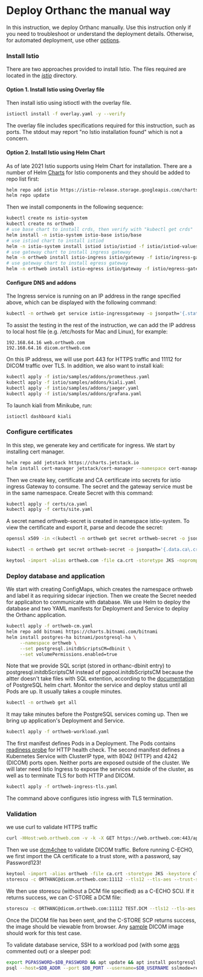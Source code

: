 
# Deploy Orthanc the manual way

In this instruction, we deploy Orthanc manually. Use this instruction only if you need to troubleshoot or understand the deployment details. Otherwise, for automated deployment, use other [options](https://github.com/digihunch/korthweb/blob/main/README.md).
### Install Istio

There are two approaches provided to install Istio. The files required are located in the *[istio](https://github.com/digihunch/korthweb/tree/main/manual/istio)* directory. 
#### Option 1. Install Istio using Overlay file
 Then install istio using istioctl with the overlay file.

```sh
istioctl install -f overlay.yaml -y --verify
```
The overlay file includes specifications required for this instruction, such as ports. The stdout may report "no Istio installation found" which is not a concern. 

#### Option 2. Install Istio using Helm Chart
As of late 2021 Istio supports using Helm Chart for installation. There are a number of Helm [Charts](https://artifacthub.io/packages/search?org=istio) for Istio components and they should be added to repo list first:
```sh
helm repo add istio https://istio-release.storage.googleapis.com/charts
helm repo update
```
Then we install components in the following sequence:
```sh
kubectl create ns istio-system
kubectl create ns orthweb
# use base chart to install crds, then verify with "kubectl get crds"
helm install -n istio-system istio-base istio/base
# use istiod chart to install istiod
helm -n istio-system install istiod istio/istiod -f istio/istiod-values.yaml --wait
# use gateway chart to install ingress gateway
helm -n orthweb install istio-ingress istio/gateway -f istio/ingress-gateway-values.yaml
# use gateway chart to install egress gateway
helm -n orthweb install istio-egress istio/gateway -f istio/egress-gateway-values.yaml
```
#### Configure DNS and addons
The Ingress service is running on an IP address in the range specified above, which can be displayed with the following command:
```sh
kubectl -n orthweb get service istio-ingressgateway -o jsonpath='{.status.loadBalancer.ingress[0].ip}'
```
To assist the testing in the rest of the instruction, we can add the IP address to local host file (e.g. /etc/hosts for Mac and Linux), for example:
```
192.168.64.16 web.orthweb.com
192.168.64.16 dicom.orthweb.com
```
On this IP address, we will use port 443 for HTTPS traffic and 11112 for DICOM traffic over TLS. In addition, we also want to install kiali:
```sh
kubectl apply -f istio/samples/addons/prometheus.yaml
kubectl apply -f istio/samples/addons/kiali.yaml
kubectl apply -f istio/samples/addons/jaeger.yaml
kubectl apply -f istio/samples/addons/grafana.yaml
```
To launch kiali from Minikube, run:  
```sh
istioctl dashboard kiali
```
### Configure certificates
In this step, we generate key and certificate for ingress. We start by installing cert manager.
```sh
helm repo add jetstack https://charts.jetstack.io
helm install cert-manager jetstack/cert-manager --namespace cert-manager --create-namespace --version v1.0.3 --set installCRDs=true
```
Then we create key, certificate and CA certificate into secrets for istio ingress Gateway to consume. The secret and the gateway service must be in the same namespace. Create Secret with this command: 
```sh
kubectl apply -f certs/ca.yaml
kubectl apply -f certs/site.yaml
```
A secret named orthweb-secret is created in namespace istio-system. To view the certificate and export it, parse and decode the secret:
```sh
openssl x509 -in <(kubectl -n orthweb get secret orthweb-secret -o jsonpath='{.data.ca\.crt}' | base64 -d) -text -noout

kubectl -n orthweb get secret orthweb-secret -o jsonpath='{.data.ca\.crt}' | base64 -d > ca.crt

keytool -import -alias orthweb.com -file ca.crt -storetype JKS -noprompt -keystore client.truststore -storepass Password123!
```

### Deploy database and application
We start with creating ConfigMaps, which creates the namespace orthweb and label it as requiring sidecar injection. Then we create the Secret needed for applicaiton to communicate with database. We use Helm to deploy the database and two YAML manifests for Deployment and Service to deploy the Orthanc application.
```sh
kubectl apply -f orthweb-cm.yaml
helm repo add bitnami https://charts.bitnami.com/bitnami
helm install postgres-ha bitnami/postgresql-ha \
     --namespace orthweb \
     --set postgresql.initdbScriptsCM=dbinit \
     --set volumePermissions.enabled=true
```
Note that we provide SQL script (stored in orthanc-dbinit entry) to postgresql.initdbScriptsCM instead of pgpool.initdbScriptsCM because the altter doesn't take files with SQL extention, according to the [documentation](https://artifacthub.io/packages/helm/bitnami/postgresql-ha) of PostgreSQL helm chart.
Monitor the service and deploy status until all Pods are up. It usually takes a couple minutes.
```sh
kubectl -n orthweb get all
```
It may take minutes before the PostgreSQL services coming up. Then we bring up application's Deployment and Service.
```sh
kubectl apply -f orthweb-workload.yaml
```
The first manifest defines Pods in a Deployment. The Pods contains [readiness probe](https://stackoverflow.com/questions/33484942/how-to-use-basic-authentication-in-a-http-liveness-probe-in-kubernetes) for HTTP health check. The second manifest defines a Kubernetes Service with ClusterIP type,  with 8042 (HTTP) and 4242 (DICOM) ports open. Neither ports are exposed outside of the cluster. We will later need Istio Ingress to expose the services outside of the cluster, as well as to terminate TLS for both HTTP and DICOM.
```sh
kubectl apply -f orthweb-ingress-tls.yaml
```
The command above configures istio ingress with TLS termination. 

### Validation

we use curl to validate HTTPS traffic
```sh
curl -HHost:web.orthweb.com -v -k -X GET https://web.orthweb.com:443/app/explorer.html -u orthanc:orthanc --cacert ca.crt

```
Then we use [dcm4chee](https://github.com/dcm4che/dcm4che/releases) to validate DICOM traffic. Before running C-ECHO, we first import the CA certificate to a trust store, with a password, say Password123!
```sh
keytool -import -alias orthweb -file ca.crt -storetype JKS -keystore client.truststore
storescu -c ORTHANC@dicom.orthweb.com:11112 --tls12 --tls-aes --trust-store client.truststore --trust-store-pass Password123!
```
We then use storescu (without a DCM file specified) as a C-ECHO SCU. If it returns success, we can C-STORE a DCM file:
```sh
storescu -c ORTHANC@dicom.orthweb.com:11112 TEST.DCM --tls12 --tls-aes --trust-store client.truststore --trust-store-pass Password123!
```
Once the DICOM file has been sent, and the C-STORE SCP returns success, the image should be viewable from browser. Any [sample](http://www.rubomedical.com/dicom_files/) DICOM image should work for this test case. 

To validate database service, SSH to a workload pod (with some [args](https://kubernetes.io/docs/tasks/inject-data-application/define-command-argument-container/) commented out) or a sleeper pod:
```sh
export PGPASSWORD=$DB_PASSWORD && apt update && apt install postgresql postgresql-contrib
psql --host=$DB_ADDR --port $DB_PORT --username=$DB_USERNAME sslmode=require
```